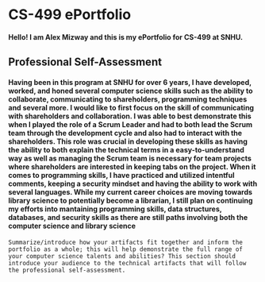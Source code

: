 #  CS-499 ePortfolio
#### Hello! I am Alex Mizway and this is my ePortfolio for CS-499 at SNHU.
## Professional Self-Assessment
#### Having been in this program at SNHU for over 6 years, I have developed, worked, and honed several computer science skills such as the ability to collaborate, communicating to shareholders, programming techniques and several more. I would like to first focus on the skill of communicating with shareholders and collaboration. I was able to best demonstrate this when I played the role of a Scrum Leader and had to both lead the Scrum team through the development cycle and also had to interact with the shareholders. This role was crucial in developing these skills as having the ability to both explain the technical terms in a easy-to-understand way as well as managing the Scrum team is necessary for team projects where shareholders are interested in keeping tabs on the project. When it comes to programming skills, I have practiced and utilized intentful comments, keeping a security mindset and having the ability to work with several languages. While my current career choices are moving towards library science to potentially become a librarian, I still plan on continuing my efforts into mantaining programming skills, data structures, databases, and security skills as there are still paths involving both the computer science and library science
    Summarize/introduce how your artifacts fit together and inform the portfolio as a whole; this will help demonstrate the full range of your computer science talents and abilities? This section should introduce your audience to the technical artifacts that will follow the professional self-assessment.
